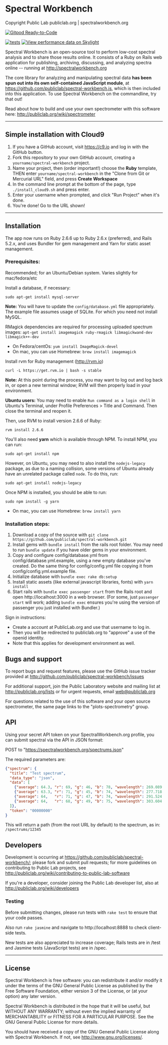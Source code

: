 # Spectral Workbench

Copyright Public Lab
publiclab.org | spectralworkbench.org

[![Gitpod Ready-to-Code](https://img.shields.io/badge/Gitpod-ready--to--code-blue?logo=gitpod)](https://gitpod.io/#https://github.com/publiclab/spectral-workbench/)


[![tests](https://travis-ci.org/publiclab/spectral-workbench.svg?branch=master)](https://travis-ci.org/publiclab/spectral-workbench) [![View performance data on Skylight](https://badges.skylight.io/typical/Wnv2jzIUWl5x.svg)](https://oss.skylight.io/app/applications/Wnv2jzIUWl5x)

Spectral Workbench is an open-source tool to perform low-cost spectral analysis and to share those results online. It consists of a Ruby on Rails web application for publishing, archiving, discussing, and analyzing spectra online -- running at http://spectralworkbench.org

The core library for analyzing and manipulating spectral data **has been spun out into its own self-contained JavaScript module**, at https://github.com/publiclab/spectral-workbench.js, which is then included into this application. To use Spectral Workbench on the commandline, try that out!

Read about how to build and use your own spectrometer with this software here: http://publiclab.org/wiki/spectrometer

****

## Simple installation with Cloud9

1. If you have a GitHub account, visit https://c9.io and log in with the GitHub button.
2. Fork this repository to your own GitHub account, creating a `yourname/spectral-workbench` project.
3. Name your project, then (order important!) choose the **Ruby** template, THEN enter `yourname/spectral-workbench` in the "Clone from Git or Mercurial URL" field, and press **Create Workspace** 
4. In the command line prompt at the bottom of the page, type `./install_cloud9.sh` and press enter.
5. Enter your username when prompted, and click "Run Project" when it's done.
6. You're done! Go to the URL shown!

****

## Installation

The app now runs on Ruby 2.6.6 up to Ruby 2.6.x (preferred), and Rails 5.2.x, and uses Bundler for gem management and Yarn for static asset management.  

### Prerequisites:

Recommended; for an Ubuntu/Debian system. Varies slightly for mac/fedora/etc

Install a database, if necessary:

`sudo apt-get install mysql-server`

**Note:** You will have to update the `config/database.yml` file appropriately. The example file assumes usage of SQLite. For which you need not install MySQL.

RMagick dependencies are required for processing uploaded spectrum images: `apt-get install imagemagick ruby-rmagick libmagickwand-dev libmagick++-dev`

* On Fedora/centOs: `yum install ImageMagick-devel`
* On mac, you can use Homebrew: `brew install imagemagick`

Install rvm for Ruby management (http://rvm.io)

`curl -L https://get.rvm.io | bash -s stable`

**Note:** At this point during the process, you may want to log out and log back in, or open a new terminal window; RVM will then properly load in your environment. 

**Ubuntu users:** You may need to enable `Run command as a login shell` in Ubuntu's Terminal, under Profile Preferences > Title and Command. Then close the terminal and reopen it.

Then, use RVM to install version 2.6.6 of Ruby:

`rvm install 2.6.6`

You'll also need **yarn** which is available through NPM. To install NPM, you can run:

`sudo apt-get install npm`

However, on Ubuntu, you may need to also install the `nodejs-legacy` package, as due to a naming collision, some versions of Ubuntu already have an unrelated package called `node`. To do this, run:

`sudo apt-get install nodejs-legacy`

Once NPM is installed, you should be able to run:

`sudo npm install -g yarn`

* On mac, you can use Homebrew: `brew install yarn`

### Installation steps:

1. Download a copy of the source with `git clone https://github.com/publiclab/spectral-workbench.git` 
2. Install gems with `bundle install` from the rails root folder. You may need to run `bundle update` if you have older gems in your environment.
3. Copy and configure config/database.yml from config/database.yml.example, using a new empty database you've created. Do the same thing for config/config.yml file copying it from config/config.yml.example file.
4. Initialize database with `bundle exec rake db:setup`
5. Install static assets (like external javascript libraries, fonts) with `yarn install` 
6. Start rails with `bundle exec passenger start` from the Rails root and open http://localhost:3000 in a web browser. (For some, just `passenger start` will work; adding `bundle exec` ensures you're using the version of passenger you just installed with Bundler.)

Sign in instructions:

*  Create a account at PublicLab.org and use that username to log in.
*  Then you will be redirected to publiclab.org to "approve" a use of the openid identity.
*  Note that this applies for development environment as well. 

## Bugs and support

To report bugs and request features, please use the GitHub issue tracker provided at http://github.com/publiclab/spectral-workbench/issues 

For additional support, join the Public Laboratory website and mailing list at http://publiclab.org/lists or for urgent requests, email web@publiclab.org

For questions related to the use of this software and your open source spectrometer, the same page links to the "plots-spectrometry" group. 

## API

Using your secret API token on your SpectralWorkbench.org profile, you can submit spectral via the API in JSON format:

POST to "https://spectralworkbench.org/spectrums.json"

The required parameters are: 

```json
{"spectrum": {
  "title": "Test spectrum",
  "data_type": "json",
  "data": [
    {"average": 64.3, "r": 69, "g": 46, "b": 78, "wavelength": 269.089 },
    {"average": 63.3, "r": 71, "g": 45, "b": 74, "wavelength": 277.718 },
    {"average": 64,   "r": 71, "g": 47, "b": 74, "wavelength": 291.524 },
    {"average": 64,   "r": 68, "g": 49, "b": 75, "wavelength": 303.604 }
  ]},
  "token": "00000000"
}
```

This will return a path (from the root URL by default) to the spectrum, as in: `/spectrums/12345`

## Developers

Development is occurring at https://github.com/publiclab/spectral-workbench/; please fork and submit pull requests; for more guidelines on contributing to Public Lab projects, see http://publiclab.org/wiki/contributing-to-public-lab-software

If you're a developer, consider joining the Public Lab developer list, also at http://publiclab.org/wiki/developers

### Testing

Before submitting changes, please run tests with `rake test` to ensure that your code passes.

Also run `rake jasmine` and navigate to http://localhost:8888 to check client-side tests.

New tests are also appreciated to increase coverage; Rails tests are in /test and Jasmine tests (JavaScript tests) are in /spec.

****

## License

Spectral Workbench is free software: you can redistribute it and/or modify
it under the terms of the GNU General Public License as published by
the Free Software Foundation, either version 3 of the License, or
(at your option) any later version.

Spectral Workbench is distributed in the hope that it will be useful,
but WITHOUT ANY WARRANTY; without even the implied warranty of
MERCHANTABILITY or FITNESS FOR A PARTICULAR PURPOSE.  See the
GNU General Public License for more details.

You should have received a copy of the GNU General Public License
along with Spectral Workbench.  If not, see <http://www.gnu.org/licenses/>.
